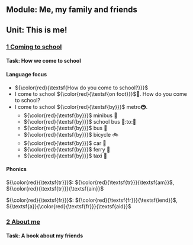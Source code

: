 ## Module: Me, my family and friends
## Unit: This is me!
### [1 Coming to school](./Chapter_1/)
#### Task: How we come to school
#### Language focus
- ${\color{red}{\textsf{How do you come to school?}}}$
- I come to school ${\color{red}{\textsf{on foot}}}$:walking:. How do you come to school?
- I come to school ${\color{red}{\textsf{by}}}$ metro:metro:.
  - ${\color{red}{\textsf{by}}}$ minibus :minibus:
  - ${\color{red}{\textsf{by}}}$ school bus :bus::to::school:
  - ${\color{red}{\textsf{by}}}$ bus :bus:
  - ${\color{red}{\textsf{by}}}$ bicycle :bike:
  - ${\color{red}{\textsf{by}}}$ car :car:
  - ${\color{red}{\textsf{by}}}$ ferry :ship:
  - ${\color{red}{\textsf{by}}}$ taxi :taxi:

#### Phonics
${\color{red}{\textsf{tr}}}$: ${\color{red}{\textsf{tr}}}{\textsf{am}}$, ${\color{red}{\textsf{tr}}}{\textsf{ain}}$

${\color{red}{\textsf{fr}}}$: ${\color{red}{\textsf{fr}}}{\textsf{iend}}$, ${\textsf{a}}{\color{red}{\textsf{fr}}}{\textsf{aid}}$
### [2 About me](./Chapter_2/)
#### Task: A book about my friends
